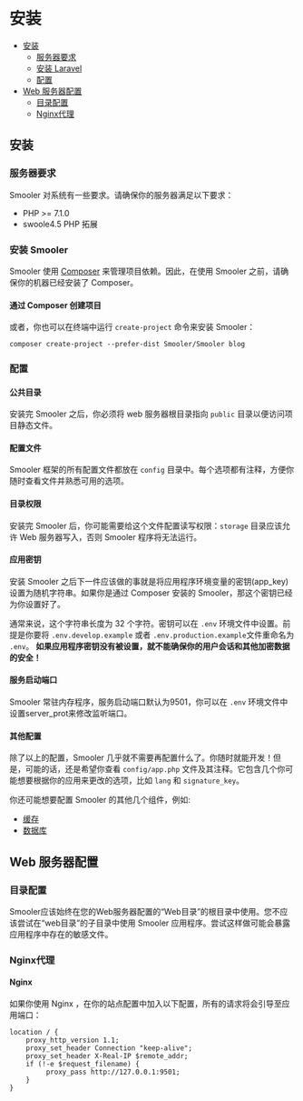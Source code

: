 # 安装

- [安装](#installation)
    - [服务器要求](#server-requirements)
    - [安装 Laravel](#installing-smooler)
    - [配置](#configuration)
- [Web 服务器配置](#web-server-configuration)
    - [目录配置](#directory-configuration)
    - [Nginx代理](#nginx-proxy)

<a name="installation"></a>
## 安装

<a name="server-requirements"></a>
### 服务器要求

Smooler 对系统有一些要求。请确保你的服务器满足以下要求：

- PHP >= 7.1.0
- swoole4.5 PHP 拓展

<a name="installing-smooler"></a>
### 安装 Smooler

Smooler 使用 [Composer](https://getcomposer.org) 来管理项目依赖。因此，在使用 Smooler 之前，请确保你的机器已经安装了 Composer。

#### 通过 Composer 创建项目

或者，你也可以在终端中运行 `create-project` 命令来安装 Smooler：

    composer create-project --prefer-dist Smooler/Smooler blog



<a name="configuration"></a>
### 配置

#### 公共目录

安装完 Smooler 之后，你必须将 web 服务器根目录指向 `public` 目录以便访问项目静态文件。

#### 配置文件

Smooler 框架的所有配置文件都放在 `config` 目录中。每个选项都有注释，方便你随时查看文件并熟悉可用的选项。

#### 目录权限

安装完 Smooler 后，你可能需要给这个文件配置读写权限：`storage` 目录应该允许 Web 服务器写入，否则 Smooler 程序将无法运行。 

#### 应用密钥

安装 Smooler 之后下一件应该做的事就是将应用程序环境变量的密钥(app_key)设置为随机字符串。如果你是通过 Composer 安装的 Smooler，那这个密钥已经为你设置好了。

通常来说，这个字符串长度为 32 个字符。密钥可以在 `.env` 环境文件中设置。前提是你要将 `.env.develop.example` 或者 `.env.production.example`文件重命名为 `.env`。 **如果应用程序密钥没有被设置，就不能确保你的用户会话和其他加密数据的安全！**

#### 服务启动端口

Smooler 常驻内存程序，服务启动端口默认为9501，你可以在 `.env` 环境文件中设置server_prot来修改监听端口。

#### 其他配置

除了以上的配置，Smooler 几乎就不需要再配置什么了。你随时就能开发！但是，可能的话，还是希望你查看 `config/app.php` 文件及其注释。它包含几个你可能想要根据你的应用来更改的选项，比如 `lang` 和 `signature_key`。

你还可能想要配置 Smooler 的其他几个组件，例如:

<div class="content-list" markdown="1">

- [缓存](/docs/{{version}}/cache#configuration)
- [数据库](/docs/{{version}}/database#configuration)
</div>

<a name="web-server-configuration"></a>
## Web 服务器配置

<a name="directory-configuration"></a>
### 目录配置
Smooler应该始终在您的Web服务器配置的“Web目录”的根目录中使用。您不应该尝试在“web目录”的子目录中使用 Smooler 应用程序。尝试这样做可能会暴露应用程序中存在的敏感文件。

<a name="nginx-proxy"></a>
### Nginx代理

#### Nginx

如果你使用 Nginx ，在你的站点配置中加入以下配置，所有的请求将会引导至应用端口：

    location / {
        proxy_http_version 1.1;
        proxy_set_header Connection "keep-alive";
        proxy_set_header X-Real-IP $remote_addr;
        if (!-e $request_filename) {
             proxy_pass http://127.0.0.1:9501;
        }
    }